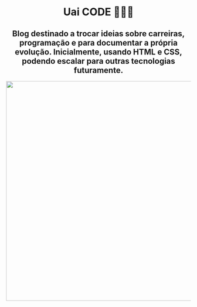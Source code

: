 <h1 align="center"> Uai CODE 👩🏽‍💻 </h1>

<h2 align="center">Blog destinado a trocar ideias sobre carreiras, programação e para documentar a própria evolução. Inicialmente, usando HTML e CSS, podendo escalar para outras tecnologias futuramente. </h2>

<p align="center">
 <img width="600" src="./images/uai_code.gif">
</p>
